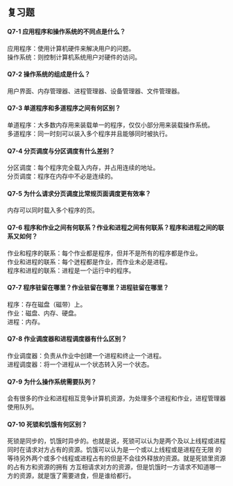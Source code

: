 ## 复习题
#### Q7-1 应用程序和操作系统的不同点是什么？
应用程序：使用计算机硬件来解决用户的问题。    
操作系统：则控制计算机系统用户对硬件的访问。    

#### Q7-2 操作系统的组成是什么？
用户界面、内存管理器、进程管理器、设备管理器、文件管理器。    

#### Q7-3 单道程序和多道程序之间有何区别？
单道程序：大多数内存用来装载单一的程序，仅仅小部分用来装载操作系统。   
多道程序：同一时刻可以装入多个程序并且能够同时被执行。   

#### Q7-4 分页调度与分区调度有什么差别？
分区调度：每个程序完全载入内存，并占用连续的地址。    
分页调度：程序在内存中不必是连续的。    

#### Q7-5 为什么请求分页调度比常规页面调度更有效率？
内存可以同时载入多个程序的页。    

#### Q7-6 程序和作业之间有何联系？作业和进程之间有何联系？程序和进程之间的联系又如何？
作业和程序的联系：每个作业都是程序，但并不是所有的程序都是作业。   
作业和进程的联系：每个迸程都是作业，而作业未必是进程。    
程序和进程的联系：进程是一个运行中的程序。   

#### Q7-7 程序驻留在哪里？作业驻留在哪里？进程驻留在哪里？
程序：存在磁盘（磁带）上。   
作业：磁盘、内存、硬盘。   
进程：内存。   

#### Q7-8 作业调度器和进程调度器有什么区别？
作业调度器：负责从作业中创建一个进程和终止一个进程。   
进程调度器：将一个进程从一个状态转入另一个状态。   

#### Q7-9 为什么操作系统需要队列？
会有很多的作业和进程相互竞争计算机资源，为处理多个进程和作业，进程管理器使用队列。    

#### Q7-10 死锁和饥饿有何区别？
死锁是同步的，饥饿时异步的。也就是说，死锁可以认为是两个及以上线程或进程同时在请求对方占有的资源。饥饿可以认为是一个或以上线程或是进程在无限 的等待另外两个或多个线程或进程占有的但是不会往外释放的资源。就是死锁里资源的占有方和资源的拥有 方互相请求对方的资源，但是饥饿时一方请求不知道哪一方的资源，就是饿了需要进食，但是谁给都行。    

